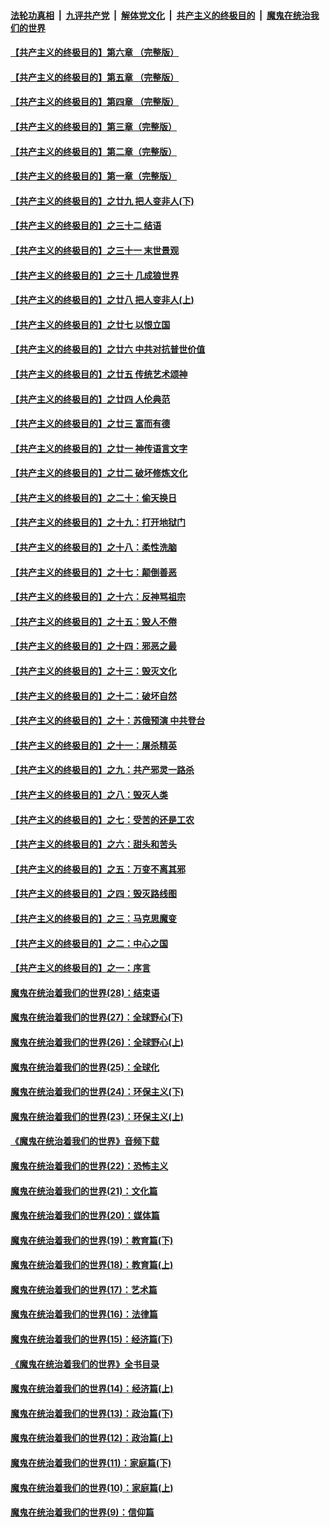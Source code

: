 

####  [法轮功真相](../../../../basic/blob/master/README.md?t=06131101) &nbsp;|&nbsp; [九评共产党](../../../../9ping.md/blob/master/README.md?t=06131101) &nbsp;|&nbsp; [解体党文化](../../../../jtdwh.md/blob/master/README.md?t=06131101)  &nbsp;|&nbsp; [共产主义的终极目的](../../../../gczydzjmd.md/blob/master/README.md?t=06131101) &nbsp;|&nbsp; [魔鬼在统治我们的世界](../../../../mgztzwmdsj.md/blob/master/README.md?t=06131101) 

#### [【共产主义的终极目的】第六章 （完整版）](../pages/nsc422/n11428913.md?t=06131101) 

#### [【共产主义的终极目的】第五章 （完整版）](../pages/nsc422/n11428912.md?t=06131101) 

#### [【共产主义的终极目的】第四章 （完整版）](../pages/nsc422/n11428907.md?t=06131101) 

#### [【共产主义的终极目的】第三章（完整版）](../pages/nsc422/n11428848.md?t=06131101) 

#### [【共产主义的终极目的】第二章（完整版）](../pages/nsc422/n11428831.md?t=06131101) 

#### [【共产主义的终极目的】第一章（完整版）](../pages/nsc422/n11417651.md?t=06131101) 

#### [【共产主义的终极目的】之廿九 把人变非人(下)](../pages/nsc422/n11344140.md?t=06131101) 

#### [【共产主义的终极目的】之三十二 结语](../pages/nsc422/n11360535.md?t=06131101) 

#### [【共产主义的终极目的】之三十一 末世景观](../pages/nsc422/n11351129.md?t=06131101) 

#### [【共产主义的终极目的】之三十 几成狼世界](../pages/nsc422/n11348280.md?t=06131101) 

#### [【共产主义的终极目的】之廿八 把人变非人(上)](../pages/nsc422/n11340492.md?t=06131101) 

#### [【共产主义的终极目的】之廿七 以恨立国](../pages/nsc422/n11336944.md?t=06131101) 

#### [【共产主义的终极目的】之廿六 中共对抗普世价值](../pages/nsc422/n11324785.md?t=06131101) 

#### [【共产主义的终极目的】之廿五 传统艺术颂神](../pages/nsc422/n11296396.md?t=06131101) 

#### [【共产主义的终极目的】之廿四 人伦典范](../pages/nsc422/n11296397.md?t=06131101) 

#### [【共产主义的终极目的】之廿三 富而有德](../pages/nsc422/n11283598.md?t=06131101) 

#### [【共产主义的终极目的】之廿一 神传语言文字](../pages/nsc422/n11263265.md?t=06131101) 

#### [【共产主义的终极目的】之廿二 破坏修炼文化](../pages/nsc422/n11245728.md?t=06131101) 

#### [【共产主义的终极目的】之二十：偷天换日](../pages/nsc422/n11238846.md?t=06131101) 

#### [【共产主义的终极目的】之十九：打开地狱门](../pages/nsc422/n11206376.md?t=06131101) 

#### [【共产主义的终极目的】之十八：柔性洗脑](../pages/nsc422/n11199994.md?t=06131101) 

#### [【共产主义的终极目的】之十七：颠倒善恶](../pages/nsc422/n11179782.md?t=06131101) 

#### [【共产主义的终极目的】之十六：反神骂祖宗](../pages/nsc422/n11166798.md?t=06131101) 

#### [【共产主义的终极目的】之十五：毁人不倦](../pages/nsc422/n11166792.md?t=06131101) 

#### [【共产主义的终极目的】之十四：邪恶之最](../pages/nsc422/n11150249.md?t=06131101) 

#### [【共产主义的终极目的】之十三：毁灭文化](../pages/nsc422/n11135227.md?t=06131101) 

#### [【共产主义的终极目的】之十二：破坏自然](../pages/nsc422/n11135214.md?t=06131101) 

#### [【共产主义的终极目的】之十：苏俄预演 中共登台](../pages/nsc422/n11118424.md?t=06131101) 

#### [【共产主义的终极目的】之十一：屠杀精英](../pages/nsc422/n11118442.md?t=06131101) 

#### [【共产主义的终极目的】之九：共产邪灵一路杀](../pages/nsc422/n11114139.md?t=06131101) 

#### [【共产主义的终极目的】之八：毁灭人类](../pages/nsc422/n11108503.md?t=06131101) 

#### [【共产主义的终极目的】之七：受苦的还是工农](../pages/nsc422/n11101809.md?t=06131101) 

#### [【共产主义的终极目的】之六：甜头和苦头](../pages/nsc422/n11096971.md?t=06131101) 

#### [【共产主义的终极目的】之五：万变不离其邪](../pages/nsc422/n11091285.md?t=06131101) 

#### [【共产主义的终极目的】之四：毁灭路线图](../pages/nsc422/n11086284.md?t=06131101) 

#### [【共产主义的终极目的】之三：马克思魔变](../pages/nsc422/n11061941.md?t=06131101) 

#### [【共产主义的终极目的】之二：中心之国](../pages/nsc422/n11047728.md?t=06131101) 

#### [【共产主义的终极目的】之一：序言](../pages/nsc422/n11086077.md?t=06131101) 

#### [魔鬼在统治着我们的世界(28)：结束语](../pages/nsc422/n10936246.md?t=06131101) 

#### [魔鬼在统治着我们的世界(27)：全球野心(下)](../pages/nsc422/n10928319.md?t=06131101) 

#### [魔鬼在统治着我们的世界(26)：全球野心(上)](../pages/nsc422/n10900318.md?t=06131101) 

#### [魔鬼在统治着我们的世界(25)：全球化](../pages/nsc422/n10788205.md?t=06131101) 

#### [魔鬼在统治着我们的世界(24)：环保主义(下)](../pages/nsc422/n10695307.md?t=06131101) 

#### [魔鬼在统治着我们的世界(23)：环保主义(上)](../pages/nsc422/n10688613.md?t=06131101) 

#### [《魔鬼在统治着我们的世界》音频下载](../pages/nsc422/n10635553.md?t=06131101) 

#### [魔鬼在统治着我们的世界(22)：恐怖主义](../pages/nsc422/n10614727.md?t=06131101) 

#### [魔鬼在统治着我们的世界(21)：文化篇](../pages/nsc422/n10597706.md?t=06131101) 

#### [魔鬼在统治着我们的世界(20)：媒体篇](../pages/nsc422/n10586579.md?t=06131101) 

#### [魔鬼在统治着我们的世界(19)：教育篇(下)](../pages/nsc422/n10564808.md?t=06131101) 

#### [魔鬼在统治着我们的世界(18)：教育篇(上)](../pages/nsc422/n10526970.md?t=06131101) 

#### [魔鬼在统治着我们的世界(17)：艺术篇](../pages/nsc422/n10499093.md?t=06131101) 

#### [魔鬼在统治着我们的世界(16)：法律篇](../pages/nsc422/n10485969.md?t=06131101) 

#### [魔鬼在统治着我们的世界(15)：经济篇(下)](../pages/nsc422/n10469975.md?t=06131101) 

#### [《魔鬼在统治着我们的世界》全书目录](../pages/nsc422/n10464261.md?t=06131101) 

#### [魔鬼在统治着我们的世界(14)：经济篇(上)](../pages/nsc422/n10457370.md?t=06131101) 

#### [魔鬼在统治着我们的世界(13)：政治篇(下)](../pages/nsc422/n10448270.md?t=06131101) 

#### [魔鬼在统治着我们的世界(12)：政治篇(上)](../pages/nsc422/n10444576.md?t=06131101) 

#### [魔鬼在统治着我们的世界(11)：家庭篇(下)](../pages/nsc422/n10440961.md?t=06131101) 

#### [魔鬼在统治着我们的世界(10)：家庭篇(上)](../pages/nsc422/n10435448.md?t=06131101) 

#### [魔鬼在统治着我们的世界(9)：信仰篇](../pages/nsc422/n10432159.md?t=06131101) 

